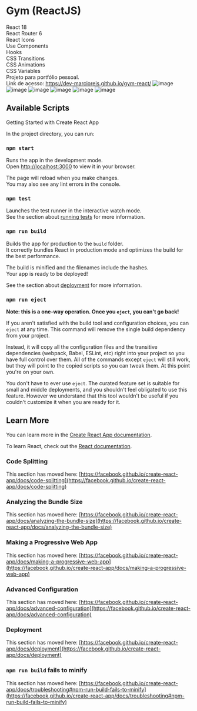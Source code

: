 # Gym (ReactJS)

React 18 <br>
React Router 6 <br>
React Icons <br>
Use Components <br>
Hooks <br>
CSS Transitions <br>
CSS Animations <br>
CSS Variables <br>
Projeto para portfólio pessoal.<br>
Link de acesso: https://dev-marcioreis.github.io/gym-react/
![image](https://user-images.githubusercontent.com/107413382/209684347-3346e8aa-aafe-45e1-a0ae-e1f0f45c1666.png)
![image](https://user-images.githubusercontent.com/107413382/210085669-002572fe-921b-4e92-bef8-22b4be6118ac.png)
![image](https://user-images.githubusercontent.com/107413382/210085855-1aee3c1a-42b9-4115-9569-31644d6f07ed.png)
![image](https://user-images.githubusercontent.com/107413382/210085944-70267361-dd16-433d-a7aa-2d77f2b966ff.png)
![image](https://user-images.githubusercontent.com/107413382/210086020-8a694b1f-4726-466b-b021-8bdc54d97431.png)
![image](https://user-images.githubusercontent.com/107413382/210086101-8197587b-8c93-4d59-bf56-35142aabc6b5.png)

## Available Scripts

Getting Started with Create React App

In the project directory, you can run:

### `npm start`

Runs the app in the development mode.\
Open [http://localhost:3000](http://localhost:3000) to view it in your browser.

The page will reload when you make changes.\
You may also see any lint errors in the console.

### `npm test`

Launches the test runner in the interactive watch mode.\
See the section about [running tests](https://facebook.github.io/create-react-app/docs/running-tests) for more information.

### `npm run build`

Builds the app for production to the `build` folder.\
It correctly bundles React in production mode and optimizes the build for the best performance.

The build is minified and the filenames include the hashes.\
Your app is ready to be deployed!

See the section about [deployment](https://facebook.github.io/create-react-app/docs/deployment) for more information.

### `npm run eject`

**Note: this is a one-way operation. Once you `eject`, you can't go back!**

If you aren't satisfied with the build tool and configuration choices, you can `eject` at any time. This command will remove the single build dependency from your project.

Instead, it will copy all the configuration files and the transitive dependencies (webpack, Babel, ESLint, etc) right into your project so you have full control over them. All of the commands except `eject` will still work, but they will point to the copied scripts so you can tweak them. At this point you're on your own.

You don't have to ever use `eject`. The curated feature set is suitable for small and middle deployments, and you shouldn't feel obligated to use this feature. However we understand that this tool wouldn't be useful if you couldn't customize it when you are ready for it.

## Learn More

You can learn more in the [Create React App documentation](https://facebook.github.io/create-react-app/docs/getting-started).

To learn React, check out the [React documentation](https://reactjs.org/).

### Code Splitting

This section has moved here: [https://facebook.github.io/create-react-app/docs/code-splitting](https://facebook.github.io/create-react-app/docs/code-splitting)

### Analyzing the Bundle Size

This section has moved here: [https://facebook.github.io/create-react-app/docs/analyzing-the-bundle-size](https://facebook.github.io/create-react-app/docs/analyzing-the-bundle-size)

### Making a Progressive Web App

This section has moved here: [https://facebook.github.io/create-react-app/docs/making-a-progressive-web-app](https://facebook.github.io/create-react-app/docs/making-a-progressive-web-app)

### Advanced Configuration

This section has moved here: [https://facebook.github.io/create-react-app/docs/advanced-configuration](https://facebook.github.io/create-react-app/docs/advanced-configuration)

### Deployment

This section has moved here: [https://facebook.github.io/create-react-app/docs/deployment](https://facebook.github.io/create-react-app/docs/deployment)

### `npm run build` fails to minify

This section has moved here: [https://facebook.github.io/create-react-app/docs/troubleshooting#npm-run-build-fails-to-minify](https://facebook.github.io/create-react-app/docs/troubleshooting#npm-run-build-fails-to-minify)

